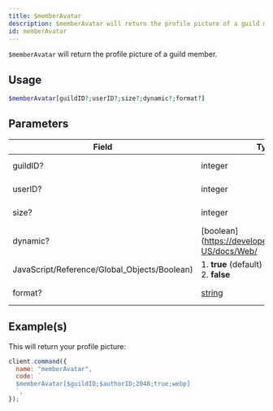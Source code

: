 ```yaml
---
title: $memberAvatar
description: $memberAvatar will return the profile picture of a guild member.
id: memberAvatar
---
```


`$memberAvatar` will return the profile picture of a guild member.

## Usage

```php
$memberAvatar[guildID?;userID?;size?;dynamic?;format?]
```

## Parameters

| Field                                        | Type                                                                                              | Description            | Required |
| -------------------------------------------- | ------------------------------------------------------------------------------------------------- | ---------------------- | :------: |
| guildID?                                     | integer                                                                                           | The ID of the guild.   |  false   |
| userID?                                      | integer                                                                                           | The ID of the user.    |  false   |
| size?                                        | integer                                                                                           | The size of the image. |  false   |
| dynamic?                                     | [boolean](https://developer.mozilla.org/en-US/docs/Web/                                           |
| JavaScript/Reference/Global_Objects/Boolean) | 1. **true** (default) <br /> 2. **false**                                                         | false                  |
| format?                                      | [string](https://developer.mozilla.org/en-US/docs/Web/JavaScript/Reference/Global_Objects/String) | Image format.          |  false   |

## Example(s)

This will return your profile picture:

```javascript
client.command({
  name: "memberAvatar",
  code: `
  $memberAvatar[$guildID;$authorID;2048;true;webp]
  `,
});
```
